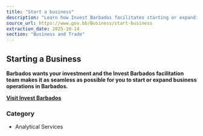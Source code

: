 ```yaml
---
title: "Start a business"
description: "Learn how Invest Barbados facilitates starting or expanding business operations in Barbados."
source_url: https://www.gov.bb/Business/start-business
extraction_date: 2025-10-14
section: "Business and Trade"
---
```


## Starting a Business

**Barbados wants your investment and the Invest Barbados facilitation team makes it as seamless as possible for you to start or expand business operations in Barbados.**

**[Visit Invest Barbados](https://www.investbarbados.org/starting-a-business-in-barbados/)**

### Category

*   Analytical Services
```
